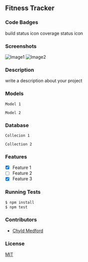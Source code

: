 ## Fitness Tracker
### Code Badges
build status icon
coverage status icon

### Screenshots
![Image1](https://raw.githubusercontent.com/nss-cohort-2014-06-07/express-template/master/docs/screenshots/one.jpg)
![Image2](https://raw.githubusercontent.com/nss-cohort-2014-06-07/express-template/master/docs/screenshots/two.jpg)

### Description
write a description about your project

### Models
```
Model 1
```

```
Model 2
```

### Database
```
Collecion 1
```

```
Collection 2
```

### Features
- [x] Feature 1
- [ ] Feature 2
- [x] Feature 3

### Running Tests
```bash
$ npm install
$ npm test
```

### Contributors
- [Chyld Medford](https://github.com/chyld)

### License
[MIT](LICENSE)

